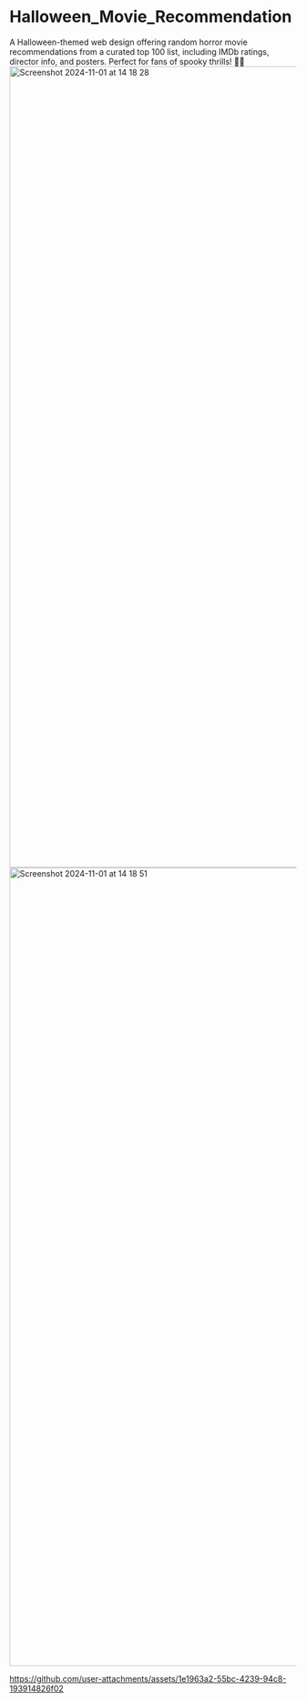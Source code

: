 # Halloween_Movie_Recommendation
A Halloween-themed web design offering random horror movie recommendations from a curated top 100 list, including IMDb ratings, director info, and posters. Perfect for fans of spooky thrills! 🎃👻
<img width="1404" alt="Screenshot 2024-11-01 at 14 18 28" src="https://github.com/user-attachments/assets/e50cb794-7067-4fc9-a3f5-77d8514faf6e">
<img width="1399" alt="Screenshot 2024-11-01 at 14 18 51" src="https://github.com/user-attachments/assets/0129582e-03ac-4290-936f-c39dac200121">




https://github.com/user-attachments/assets/1e1963a2-55bc-4239-94c8-193914826f02



